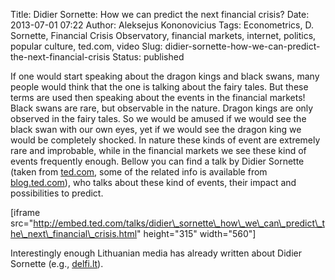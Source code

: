 Title: Didier Sornette: How we can predict the next financial crisis?
Date: 2013-07-01 07:22
Author: Aleksejus Kononovicius
Tags: Econometrics, D. Sornette, Financial Crisis Observatory, financial markets, internet, politics, popular culture, ted.com, video
Slug: didier-sornette-how-we-can-predict-the-next-financial-crisis
Status: published

If one would start speaking
about the dragon kings and black swans, many people would think that the
one is talking about the fairy tales. But these terms are used then
speaking about the events in the financial markets! Black swans are
rare, but observable in the nature. Dragon kings are only observed in
the fairy tales. So we would be amused if we would see the black swan
with our own eyes, yet if we would see the dragon king we would be
completely shocked. In nature these kinds of event are extremely rare
and improbable, while in the financial markets we see these kind of
events frequently enough. Bellow you can find a talk by Didier Sornette
(taken from
[ted.com](http://www.ted.com/talks/didier_sornette_how_we_can_predict_the_next_financial_crisis.html),
some of the related info is available from
[blog.ted.com](http://blog.ted.com/2013/06/12/crises-are-predictable-didier-sornette-at-tedglobal-2013/)),
who talks about these kind of events, their impact and possibilities to
predict.<!--more-->

\[iframe
src="http://embed.ted.com/talks/didier\_sornette\_how\_we\_can\_predict\_the\_next\_financial\_crisis.html"
height="315" width="560"\]

Interestingly enough Lithuanian media has already written about Didier
Sornette (e.g.,
[delfi.lt](http://verslas.delfi.lt/rinka/finansu-pramone-reguliariai-nurengineja-pasauli.d?id=38555673)).
